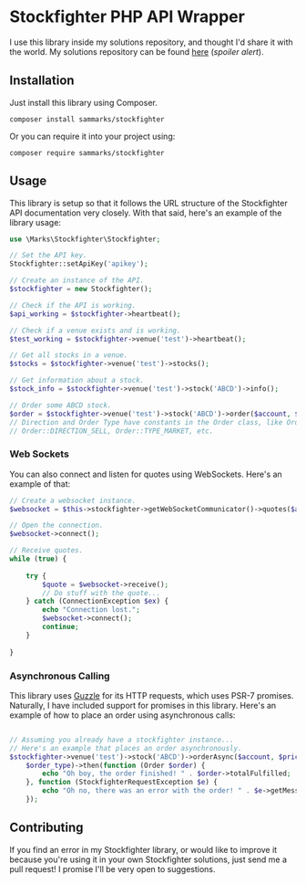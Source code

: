 # Stockfighter PHP API Wrapper

I use this library inside my solutions repository, and thought I'd share it with the world.
My solutions repository can be found [here](https://github.com/sammarks/stockfighter-solution-php)
(*spoiler alert*).

## Installation

Just install this library using Composer.

```
composer install sammarks/stockfighter
```

Or you can require it into your project using:

```
composer require sammarks/stockfighter
```

## Usage

This library is setup so that it follows the URL structure of the Stockfighter API documentation
very closely. With that said, here's an example of the library usage:

```php
use \Marks\Stockfighter\Stockfighter;

// Set the API key.
Stockfighter::setApiKey('apikey');

// Create an instance of the API.
$stockfighter = new Stockfighter();

// Check if the API is working.
$api_working = $stockfighter->heartbeat();

// Check if a venue exists and is working.
$test_working = $stockfighter->venue('test')->heartbeat();

// Get all stocks in a venue.
$stocks = $stockfighter->venue('test')->stocks();

// Get information about a stock.
$stock_info = $stockfighter->venue('test')->stock('ABCD')->info();

// Order some ABCD stock.
$order = $stockfighter->venue('test')->stock('ABCD')->order($account, $price, $quantity, $direction, $order_type);
// Direction and Order Type have constants in the Order class, like Order::DIRECTION_BUY,
// Order::DIRECTION_SELL, Order::TYPE_MARKET, etc.
```

### Web Sockets

You can also connect and listen for quotes using WebSockets. Here's an example of that:

```php
// Create a websocket instance.
$websocket = $this->stockfighter->getWebSocketCommunicator()->quotes($account, $venue, $stock);

// Open the connection.
$websocket->connect();

// Receive quotes.
while (true) {
	
	try {
		$quote = $websocket->receive();
		// Do stuff with the quote...
	} catch (ConnectionException $ex) {
		echo "Connection lost.";
		$websocket->connect();
		continue;
	}
	
}
```

### Asynchronous Calling

This library uses [Guzzle](https://github.com/guzzle/guzzle) for its HTTP requests, which uses PSR-7
promises. Naturally, I have included support for promises in this library. Here's an example of how
to place an order using asynchronous calls:

```php

// Assuming you already have a stockfighter instance...
// Here's an example that places an order asynchronously.
$stockfighter->venue('test')->stock('ABCD')->orderAsync($account, $price, $quantity, $direction,
	$order_type)->then(function (Order $order) {
		echo "Oh boy, the order finished! " . $order->totalFulfilled;	
	}, function (StockfighterRequestException $e) {
		echo "Oh no, there was an error with the order! " . $e->getMessage();	
	});

```

## Contributing

If you find an error in my Stockfighter library, or would like to improve it because you're using
it in your own Stockfighter solutions, just send me a pull request! I promise I'll be very open
to suggestions.
